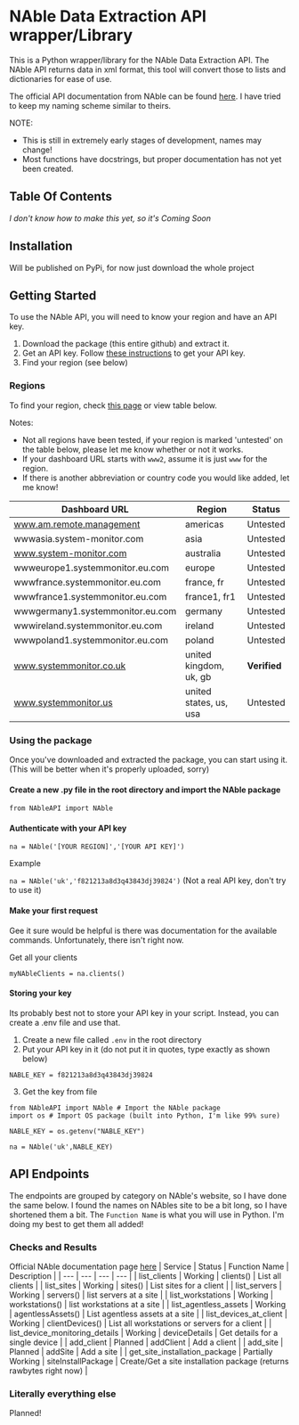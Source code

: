 # NAble Data Extraction API wrapper/Library

This is a Python wrapper/library for the NAble Data Extraction API.  The NAble API returns data in xml format, this tool will convert those to lists and dictionaries for ease of use.

The official API documentation from NAble can be found [here](https://documentation.n-able.com/remote-management/userguide/Content/api_calls.htm). I have tried to keep my naming scheme similar to theirs.

NOTE:  
- This is still in extremely early stages of development, names may change! 
- Most functions have docstrings, but proper documentation has not yet been created.

## Table Of Contents
*I don't know how to make this yet, so it's Coming Soon*


## Installation

Will be published on PyPi, for now just download the whole project


## Getting Started

To use the NAble API, you will need to know your region and have an API key.

1. Download the package (this entire github) and extract it.
2. Get an API key. Follow [these instructions](https://documentation.n-able.com/remote-management/userguide/Content/api_key.htm) to get your API key.
3. Find your region (see below)


### Regions

To find your region, check [this page](https://documentation.n-able.com/remote-management/userguide/Content/determine_url.htm) or view table below. 

Notes: 
- Not all regions have been tested, if your region is marked 'untested' on the table below, please let me know whether or not it works.
- If your dashboard URL starts with `www2`, assume it is just `www` for the region.
- If there is another abbreviation or country code you would like added, let me know!

| Dashboard URL | Region | Status |
| --- | --- | --- |
| www.am.remote.management | americas | Untested |
| wwwasia.system-monitor.com | asia | Untested |
| www.system-monitor.com | australia | Untested |
| wwweurope1.systemmonitor.eu.com | europe | Untested |
| wwwfrance.systemmonitor.eu.com | france, fr | Untested |
| wwwfrance1.systemmonitor.eu.com | france1, fr1 | Untested |
| wwwgermany1.systemmonitor.eu.com | germany | Untested |
| wwwireland.systemmonitor.eu.com | ireland | Untested |
| wwwpoland1.systemmonitor.eu.com | poland | Untested |
| www.systemmonitor.co.uk | united kingdom, uk, gb | **Verified** |
| www.systemmonitor.us | united states, us, usa | Untested |

### Using the package

Once you've downloaded and extracted the package, you can start using it. (This will be better when it's properly uploaded, sorry)

#### Create a new .py file in the root directory and import the NAble package
`from NAbleAPI import NAble`

#### Authenticate with your API key
`na = NAble('[YOUR REGION]','[YOUR API KEY]')`

Example

`na = NAble('uk','f821213a8d3q43843dj39824')` (Not a real API key, don't try to use it)


#### Make your first request
Gee it sure would be helpful is there was documentation for the available commands.  Unfortunately, there isn't right now.

Get all your clients

`myNAbleClients = na.clients()`


#### Storing your key
Its probably best not to store your API key in your script. Instead, you can create a .env file and use that.

1. Create a new file called `.env` in the root directory
2. Put your API key in it (do not put it in quotes, type exactly as shown below)
```
NABLE_KEY = f821213a8d3q43843dj39824
```
3. Get the key from file
``` 
from NAbleAPI import NAble # Import the NAble package
import os # Import OS package (built into Python, I'm like 99% sure)

NABLE_KEY = os.getenv("NABLE_KEY")

na = NAble('uk',NABLE_KEY)
```

## API Endpoints
The endpoints are grouped by category on NAble's website, so I have done the same below.
I found the names on NAbles site to be a bit long, so I have shortened them a bit. The `Function Name` is what you will use in Python.
I'm doing my best to get them all added!



### Checks and Results 
Official NAble documentation page [here](https://documentation.n-able.com/remote-management/userguide/Content/checks_and_results.htm)
| Service | Status | Function Name | Description |
| --- | --- | --- | --- |
| list_clients | Working | clients() | List all clients |
| list_sites | Working | sites() | List sites for a client |
| list_servers | Working | servers() | list servers at a site |
| list_workstations | Working | workstations() | list workstations at a site |
| list_agentless_assets | Working | agentlessAssets() | List agentless assets at a site |
| list_devices_at_client | Working | clientDevices() | List all workstations or servers for a client |
| list_device_monitoring_details | Working | deviceDetails | Get details for a single device | 
| add_client | Planned | addClient | Add a client |
| add_site | Planned | addSite | Add a site | 
| get_site_installation_package | Partially Working | siteInstallPackage | Create/Get a site installation package (returns rawbytes right now) |

### Literally everything else
Planned!
